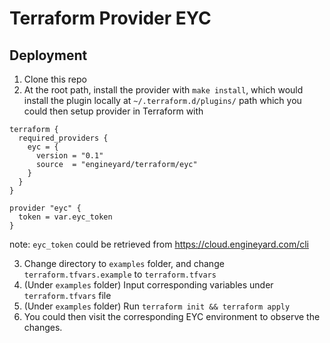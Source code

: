 # Terraform Provider EYC


## Deployment

1) Clone this repo
2) At the root path, install the provider with `make install`, which would install the plugin locally at `~/.terraform.d/plugins/` path which you could then setup provider in Terraform with 

```
terraform {
  required_providers {
    eyc = {
      version = "0.1"
      source  = "engineyard/terraform/eyc"
    }
  }
}

provider "eyc" {
  token = var.eyc_token
}
```

note: `eyc_token` could be retrieved from https://cloud.engineyard.com/cli

3) Change directory to `examples` folder, and change `terraform.tfvars.example` to `terraform.tfvars`
4) (Under `examples` folder) Input corresponding variables under `terraform.tfvars` file
5) (Under `examples` folder) Run `terraform init && terraform apply`
6) You could then visit the corresponding EYC environment to observe the changes.